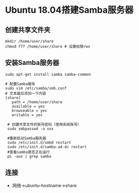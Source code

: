 # Ubuntu 18.04搭建Samba服务器

## 创建共享文件夹

```shell
mkdir /home/user/share
chmod 777 /home/user/share # 设置权限rwx
```

## 安装Samba服务器

```shell
sudo apt-get install samba samba-common

# 配置Samba服务
sudo vim /etc/samba/smb.conf
# 文本最后添加一下内容
[share]
   path = /home/user/share
   available = yes
   browseable = yes
   writable = yes
   
 # 创建共享文件的账号密码（使用系统账号）
 sudo smbpasswd -a xxx
   
 #重新启动Samba服务器
 sudo /etc/init.d/smbd restart 
 sudo /etc/init.d/samba-ad-dc restart
 #查看samba是否正在运行
 ps -aux | grep samba
```

## 连接

- 网络->ubuntu-hostname->share

